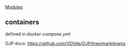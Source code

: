 
[Modules](modules.md)


## containers

defined in *docker-compose.yml*



OJP docs: https://github.com/VDVde/OJP/tree/markdowns
